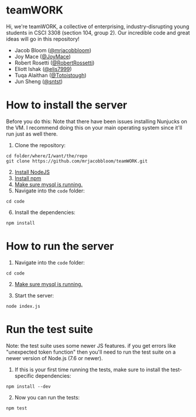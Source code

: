 # teamWORK

Hi, we're teamWORK, a collective of enterprising, industry-disrupting young
students in CSCI 3308 (section 104, group 2). Our incredible code and great
ideas will go in this repository!

- Jacob Bloom ([@mrjacobbloom](https://github.com/mrjacobbloom))
- Joy Mace ([@JoyMace](https://github.com/JoyMace))
- Robert Rosetti ([@RobertRossetti](https://github.com/RobertRossetti))
- Eliott Ishak ([@elis7999](https://github.com/elis7999))
- Tuqa Alaithan ([@Totoistough](https://github.com/Totoistough))
- Jun Sheng ([@sntst](https://github.com/sntst))

# How to install the server

Before you do this: Note that there have been issues installing Nunjucks
on the VM. I recommend doing this on your main operating system since it'll
run just as well there.

1. Clone the repository:

```shell
cd folder/where/I/want/the/repo
git clone https://github.com/mrjacobbloom/teamWORK.git
```

2. [Install NodeJS](https://nodejs.org/en/download/package-manager/)
3. [Install npm](https://docs.npmjs.com/getting-started/installing-node)
4. [Make sure mysql is running.](https://coolestguidesontheplanet.com/start-stop-mysql-from-the-command-line-terminal-osx-linux/)
5. Navigate into the `code` folder:

```shell
cd code
```

6. Install the dependencies:

```shell
npm install
```

# How to run the server

1. Navigate into the `code` folder:

```shell
cd code
```

2. [Make sure mysql is running.](https://coolestguidesontheplanet.com/start-stop-mysql-from-the-command-line-terminal-osx-linux/)

3. Start the server:

```shell
node index.js
```

# Run the test suite

Note: the test suite uses some newer JS features. if you get errors like
"unexpected token function" then you'll need to run the test suite on a newer
version of Node.js (7.6 or newer).

1. If this is your first time running the tests, make sure to install the
test-specific dependencies:

```shell
npm install --dev
```

2. Now you can run the tests:

```shell
npm test
```
